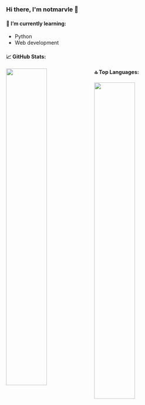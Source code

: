 ### Hi there, I'm notmarvle 👋

#### 🌱 I’m currently learning:
- Python
- Web development

#### 📈 GitHub Stats:
<img  align="left" src="https://github-readme-stats.vercel.app/api?username=NotMarvle&count_private=true&show_icons=true&theme=tokyonight" width="47%"/>

#### 🔝 Top Languages:
<img align="left" src="https://github-readme-stats.vercel.app/api/top-langs/?username=notmarvle&hide=php&theme=tokyonight" width="47%"/>
